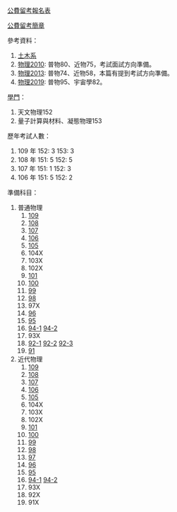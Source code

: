 [公費留考報名表](https://drive.google.com/file/d/1mx2lMFTwSEmeK73yQ7NiKeCQkf5gfLhr/view?usp=sharing)

[公費留考簡章](https://ws.moe.edu.tw/001/Upload/7/relfile/6587/79934/ea96428c-4979-45b7-b925-728b842890ff.pdf)

參考資料：
1. [土木系](http://www.ntuce-newsletter.tw/edm/vol.7/LPWang.html)
1. [物理2010](https://www.ptt.cc/bbs/studyabroad/M.1270455683.A.29A.html): 普物80、近物75，考試面試方向準備。
1. [物理2013](https://www.ptt.cc/bbs/studyabroad/M.1357696620.A.4A6.html): 普物74、近物58，本篇有提到考試方向準備。
1. [物理2019](https://www.ptt.cc/bbs/studyabroad/M.1577772640.A.EC5.html): 普物95、宇宙學82。

[學門](https://ws.moe.edu.tw/Download.ashx?u=C099358C81D4876C725695F2070B467E8B81ED614D7AF43EA6DDADBD58CC3388B1E6E698EFA56E85126EDD6C0B7611A60E03E4EF0A90E638808C51C39C56BD07A985C8B02D307E518067611789A02FA6&n=8E7EBEF8DF7C713E59C2E7B5E9A4A8C1EC1AB21121697FBF6C7D2CD34D3D388C36D26044DDDB79FC2CBE54845DA27410DE12569DBAAAACA8E3CFBA7EB59FA64C9036992B7B6575DB401D207552FA3337B03ED18BE1E4E09B6AE618E5090E15A307CC67B1B557E22881A336C2E11D7503DC96401E658D20E3125771210E0905FC43C8FB56B4EBB2FD&icon=..pdf)：
1. 天文物理152
1. 量子計算與材料、凝態物理153

歷年考試人數：
1. 109 年
152: 3
153: 3
1. 108 年
151: 5
152: 5
1. 107 年
151: 1
152: 3
1. 106 年
151: 5
152: 2

準備科目：
1. 普通物理
    1. [109](https://drive.google.com/file/d/1Fx_2wdpHkYbkrVVY_SGDvjXzOEG0youo/view?usp=sharing)
    1. [108](https://drive.google.com/file/d/1cUKtEsbtSBYWMDDKd1slD4gTqJAEEGWq/view?usp=sharing)
    1. [107](https://drive.google.com/file/d/1oy2q2k4c8iUN7gYyY2GzCERkpl67ENqQ/view?usp=sharing)
    1. [106](https://drive.google.com/file/d/1hF95lCIr966VWU95GDoO4v0D5muWRLlt/view?usp=sharing)
    1. [105](https://drive.google.com/file/d/1XT-7eiFSzIMJECBRrunwM268a6KlNgmU/view?usp=sharing)
    1. 104X
    1. 103X
    1. 102X
    1. [101](https://drive.google.com/file/d/1BexrBjSDMCSC0Z5ZtEJO252_6RE87Jpt/view?usp=sharing)
    1. [100](https://drive.google.com/file/d/1zDAx0hiBbTiRy3vXaE4VvhEq6egS15da/view?usp=sharing)
    1. [99](https://drive.google.com/file/d/1tW27sCz0IqMHcpnTy8htX5Ic0eWWOSGn/view?usp=sharing)
    1. [98](https://drive.google.com/file/d/1EK4M8xPvyT70xe4ujBev6XLCyhrjILCI/view?usp=sharing)
    1. 97X
    1. [96](https://drive.google.com/file/d/18j3KaZ7WMUAAG1YjbOYVGLphAr1c2SUN/view?usp=sharing)
    1. [95](https://drive.google.com/file/d/11LlR_dAmJBeanfHtjORzYl-i3g2DLTEb/view?usp=sharing)
    1. [94-1](https://drive.google.com/file/d/1GQBgOAG1yWKFHxkW5-03G_0dvT_YEZFq/view?usp=sharing) [94-2](https://drive.google.com/file/d/1XuJctG1gfbNY2OgwuaikMe2wZpYa1SLL/view?usp=sharing)
    1. 93X
    1. [92-1](https://drive.google.com/file/d/1OPw32FNz1hjy9vXwClV0gQZRrSZOKPHJ/view?usp=sharing) [92-2](https://drive.google.com/file/d/1ZXRiqHK-SLqQUwuUtoUXLkUNKK24Hr-E/view?usp=sharing) [92-3](https://drive.google.com/file/d/1C43YG78RDrkE6fVZO9sJR1IGsHHVAAcY/view?usp=sharing)
    1. [91](https://drive.google.com/file/d/1AYvpSNTqQ63g9tL0AgkUqt17VRyvrtSu/view?usp=sharing)
1. 近代物理
    1. [109](https://drive.google.com/file/d/1KVRMwyI09IwO1Qea69iP4Zqer3PMHBmX/view?usp=sharing)
    1. [108](https://drive.google.com/file/d/11pSUCVaKQDFkk86ukPF0naM7EUZ-8UOH/view?usp=sharing)
    1. [107](https://drive.google.com/file/d/1ILY-vd7OXqPVqW9rV14hR11Uvh4iNCZi/view?usp=sharing)
    1. [106](https://drive.google.com/file/d/1FFzi-7n9jZtsXB7yvPDBZc2uNmZUUtqY/view?usp=sharing)
    1. [105](https://drive.google.com/file/d/1VqkP9HGcWDoG06GZopLC68e6P3qFJO2F/view?usp=sharing)
    1. 104X
    1. 103X
    1. 102X
    1. [101](https://drive.google.com/file/d/18GMiGdrpDkfZTbPSxEQ2pbdx0feZVSwa/view?usp=sharing)
    1. [100](https://drive.google.com/file/d/1ZrJqfLfbzpOw989xbBQRFPVZb4slpV_B/view?usp=sharing)
    1. [99](https://drive.google.com/file/d/1x7jsvrBHC96CZO90QuiODKwGMyl7SKKZ/view?usp=sharing)
    1. [98](https://drive.google.com/file/d/1YIZ4iTbVuHRyWruzMsQd07Sjmd8vs9a1/view?usp=sharing)
    1. [97](https://drive.google.com/file/d/1OSmrba9VZw0RFcsI2IVO-wwVhPJZ4SFY/view?usp=sharing)
    1. [96](https://drive.google.com/file/d/1zMHN8C-NCZUbQHrHTj_-LZm4J_XgvjfX/view?usp=sharing)
    1. [95](https://drive.google.com/file/d/1pkmIm5uVawxAzn6F5vSvU4N13loadom5/view?usp=sharing)
    1. [94-1](https://drive.google.com/file/d/1s8KGiJRlwhNEc55HwySukXIikxfJE2Rw/view?usp=sharing) [94-2](https://drive.google.com/file/d/1y53IKYanlTyqjFb61A2pM_xQkRnYIqUm/view?usp=sharing)
    1. 93X
    1. 92X
    1. 91X